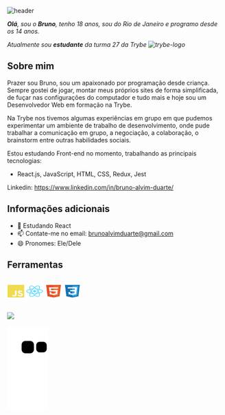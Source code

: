 ![header](https://user-images.githubusercontent.com/14060102/214122034-acf087c5-ee15-45eb-b593-439a874d5694.png)

<p><i><strong>Olá</strong>, sou o <strong>Bruno</strong>, tenho 18 anos, sou do Rio de Janeiro e programo desde os 14 anos. </p>
<p>Atualmente sou <strong>estudante</strong> da turma 27 da Trybe <img alt="trybe-logo" height="15" width="15" border="0" padding="0" src="https://user-images.githubusercontent.com/14060102/214122910-222de391-dae8-4bcc-8f9d-b8c9e12e77ba.png"></i></p> 

## Sobre mim
Prazer sou Bruno, sou um apaixonado por programação desde criança. Sempre gostei de jogar, montar meus próprios sites de forma simplificada, de fuçar nas configurações do computador e tudo mais e hoje sou um Desenvolvedor Web em formação na Trybe.

Na Trybe nos tivemos algumas experiências em grupo em que pudemos experimentar um ambiente de trabalho de desenvolvimento, onde pude trabalhar a comunicação em grupo, a negociação, a colaboração, o brainstorm entre outras habilidades sociais.

Estou estudando Front-end no momento, trabalhando as principais tecnologias:
- React.js, JavaScript, HTML, CSS, Redux, Jest

Linkedin: https://www.linkedin.com/in/bruno-alvim-duarte/

## Informações adicionais

- 🌱 Estudando React
- 📫 Contate-me no email: brunoalvimduarte@gmail.com
- 😄 Pronomes: Ele/Dele

## Ferramentas
<div style="display: inline_block"><br>
  <img align="center" alt="Js" height="30" width="40" src="https://raw.githubusercontent.com/devicons/devicon/master/icons/javascript/javascript-plain.svg">
  <img align="center" alt="React" height="30" width="40" src="https://raw.githubusercontent.com/devicons/devicon/master/icons/react/react-original.svg">
  <img align="center" alt="HTML" height="30" width="40" src="https://raw.githubusercontent.com/devicons/devicon/master/icons/html5/html5-original.svg">
  <img align="center" alt="CSS" height="30" width="40" src="https://raw.githubusercontent.com/devicons/devicon/master/icons/css3/css3-original.svg">
<!--   <img align="center" alt="Python" height="30" width="40" src="https://raw.githubusercontent.com/devicons/devicon/master/icons/python/python-original.svg"> -->
</div>

<br/>
<br/>
<div>
   <a href="https://www.linkedin.com/in/bruno-alvim-duarte/" target="_blank"> <img src="https://img.shields.io/badge/LinkedIn-0077B5?style=for-the-badge&logo=linkedin&logoColor=white" target="_blank"></a>
</div>

![snake gif](https://github.com/Bruno-Alvim-Duarte/Bruno-Alvim-Duarte/blob/output/github-contribution-grid-snake.svg)
